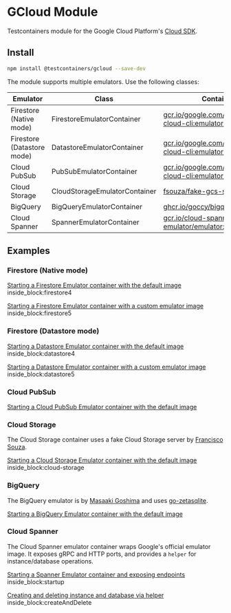 # GCloud Module

Testcontainers module for the Google Cloud Platform's [Cloud SDK](https://cloud.google.com/sdk/).

## Install

```bash
npm install @testcontainers/gcloud --save-dev
```

The module supports multiple emulators. Use the following classes:

Emulator | Class | Container Image
-|-|-
Firestore (Native mode) | FirestoreEmulatorContainer | [gcr.io/google.com/cloudsdktool/google-cloud-cli:emulators](https://gcr.io/google.com/cloudsdktool/google-cloud-cli)
Firestore (Datastore mode) | DatastoreEmulatorContainer | [gcr.io/google.com/cloudsdktool/google-cloud-cli:emulators](https://gcr.io/google.com/cloudsdktool/google-cloud-cli)
Cloud PubSub | PubSubEmulatorContainer | [gcr.io/google.com/cloudsdktool/google-cloud-cli:emulators](https://gcr.io/google.com/cloudsdktool/google-cloud-cli)
Cloud Storage | CloudStorageEmulatorContainer | [fsouza/fake-gcs-server:1.52.2](https://hub.docker.com/r/fsouza/fake-gcs-server)
BigQuery | BigQueryEmulatorContainer | [ghcr.io/goccy/bigquery-emulator:0.6.6](https://ghcr.io/goccy/bigquery-emulator)
Cloud Spanner | SpannerEmulatorContainer | [gcr.io/cloud-spanner-emulator/emulator:1.5.37](https://gcr.io/cloud-spanner-emulator/emulator:1.5.37)

## Examples

### Firestore (Native mode)

<!--codeinclude-->
[Starting a Firestore Emulator container with the default image](../../packages/modules/gcloud/src/firestore-emulator-container.test.ts) inside_block:firestore4
<!--/codeinclude-->

<!--codeinclude-->
[Starting a Firestore Emulator container with a custom emulator image](../../packages/modules/gcloud/src/firestore-emulator-container.test.ts) inside_block:firestore5
<!--/codeinclude-->

### Firestore (Datastore mode)

<!--codeinclude-->
[Starting a Datastore Emulator container with the default image](../../packages/modules/gcloud/src/datastore-emulator-container.test.ts) inside_block:datastore4
<!--/codeinclude-->

<!--codeinclude-->
[Starting a Datastore Emulator container with a custom emulator image](../../packages/modules/gcloud/src/datastore-emulator-container.test.ts) inside_block:datastore5
<!--/codeinclude-->

### Cloud PubSub

<!--codeinclude-->
[Starting a Cloud PubSub Emulator container with the default image](../../packages/modules/gcloud/src/pubsub-emulator-container.test.ts)
<!--/codeinclude-->

### Cloud Storage

The Cloud Storage container uses a fake Cloud Storage server by [Francisco Souza](https://github.com/fsouza).

<!--codeinclude-->
[Starting a Cloud Storage Emulator container with the default image](../../packages/modules/gcloud/src/cloudstorage-emulator-container.test.ts) inside_block:cloud-storage
<!--/codeinclude-->

### BigQuery

The BigQuery emulator is by [Masaaki Goshima](https://github.com/goccy) and uses [go-zetasqlite](https://github.com/goccy/go-zetasqlite).

<!--codeinclude-->
[Starting a BigQuery Emulator container with the default image](../../packages/modules/gcloud/src/bigquery-emulator-container.test.ts)
<!--/codeinclude-->

### Cloud Spanner

The Cloud Spanner emulator container wraps Google's official emulator image. It exposes gRPC and HTTP ports, and provides a `helper` for instance/database operations.

<!--codeinclude-->
[Starting a Spanner Emulator container and exposing endpoints](../../packages/modules/gcloud/src/spanner-emulator-container.test.ts) inside_block:startup
<!--/codeinclude-->

<!--codeinclude-->
[Creating and deleting instance and database via helper](../../packages/modules/gcloud/src/spanner-emulator-helper.test.ts) inside_block:createAndDelete
<!--/codeinclude-->
